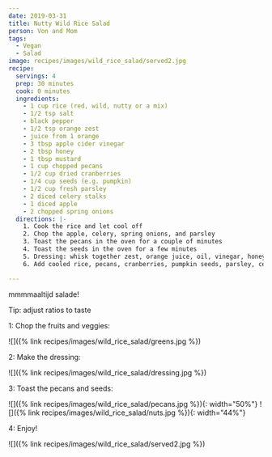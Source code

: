 ```yaml
---
date: 2019-03-31
title: Nutty Wild Rice Salad
person: Von and Mom
tags:
  - Vegan
  - Salad
image: recipes/images/wild_rice_salad/served2.jpg
recipe:
  servings: 4
  prep: 30 minutes
  cook: 0 minutes
  ingredients:
    - 1 cup rice (red, wild, nutty or a mix)
    - 1/2 tsp salt
    - black pepper
    - 1/2 tsp orange zest
    - juice from 1 orange
    - 3 tbsp apple cider vinegar
    - 2 tbsp honey
    - 1 tbsp mustard
    - 1 cup chopped pecans
    - 1/2 cup dried cranberries
    - 1/4 cup seeds (e.g. pumpkin)
    - 1/2 cup fresh parsley
    - 2 diced celery stalks
    - 1 diced apple
    - 2 chopped spring onions
  directions: |-
    1. Cook the rice and let cool off
    2. Chop the apple, celery, spring onions, and parsley
    3. Toast the pecans in the oven for a couple of minutes
    4. Toast the seeds in the oven for a few minutes
    5. Dressing: whisk together zest, orange juice, oil, vinegar, honey, mustard, pepper, and salt
    6. Add cooled rice, pecans, cranberries, pumpkin seeds, parsley, celery, apple, and spring onion

---
```


mmmmaaltijd salade!

Tip: adjust ratios to taste

1: Chop the fruits and veggies:

![]({% link recipes/images/wild_rice_salad/greens.jpg %})

2: Make the dressing:

![]({% link recipes/images/wild_rice_salad/dressing.jpg %})

3: Toast the pecans and seeds:

![]({% link recipes/images/wild_rice_salad/pecans.jpg %}){: width="50%"}
![]({% link recipes/images/wild_rice_salad/nuts.jpg %}){: width="44%"}

4: Enjoy!

![]({% link recipes/images/wild_rice_salad/served2.jpg %})

